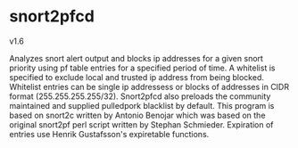 # snort2pfcd
v1.6

Analyzes snort alert output and blocks ip addresses for a given snort priority using 
pf table entries for a specified period of time. A whitelist is specified to exclude
local and trusted ip address from being blocked. Whitelist entries can be single ip 
addressess or blocks of addresses in CIDR format (255.255.255.255/32). Snort2pfcd also
preloads the community maintained and supplied pulledpork blacklist by default. This program 
is based on snort2c written by Antonio Benojar which was based on the original snort2pf
perl script written by Stephan Schmieder. Expiration of entries use Henrik 
Gustafsson's expiretable functions.

